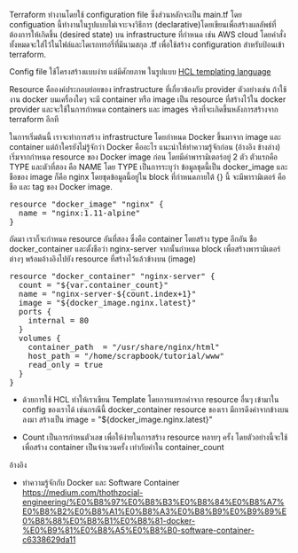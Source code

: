 Terraform ทำงานโดยใช้ configuration file ซึ่งส่วนหลักจะเป็น main.tf โดย configuation นี้ทำงานในรูปแบบไม่เจาะจงวิธีการ (declarative)โดยเขียนเพื่อสร้างผลลัพธ์ที่ต้องการให้เกิดขึ้น (desired state) บน infrastructure ที่กำหนด เช่น AWS cloud โดยคำสั่งทั้งหมดจะใส่ไว้ในไฟล์และไดเรกทรอรี่ที่มีนามสกุล .tf เพื่อใช้สร้าง configuration สำหรับป้อนเข้า terraform.

Config file ใช้โครงสร้างแบบง่าย แต่มีศักยภาพ ในรูปแบบ [HCL templating language](https://www.terraform.io/docs/configuration/syntax.html)

Resource คือองค์ประกอบย่อยของ infrastructure ที่เกี่ยวข้องกับ provider ตัวอย่างเช่น ถ้าใช้งาน docker บนเครื่องใดๆ จะมี container หรือ image เป็น resource ที่สร้างไว้ใน docker provider และจะใช้ในการกำหนด containers และ images จริงที่จะเกิดขึ้นหลังการสร้างจาก terraform อีกที

ในการเริ่มต้นนี้ เราจะทำการสร้าง infrastructure โดยกำหนด Docker ขึ้นมาจาก image และ container แต่ถ้าใครยังไม่รู้จักว่า Docker คืออะไร แนะนำให้ทำความรู้จักก่อน (อ้างอิง ข้างล่าง)
เริ่มจากกำหนด resource ของ Docker image ก่อน โดยมีค่าพารามิเตอร์อยู่ 2 ตัว ตัวแรกคือ TYPE และตัวที่สอง คือ NAME โดย TYPE เป็นการระบุว่า ข้อมูลชุดนี้เป็น docker_image และชือของ image ก็คือ nginx โดยชุดข้อมูลนี้อยู่ใน block ที่กำหนดภายใต้ {} นี้ จะมีพารามิเตอร์ คือ ชือ และ tag ของ Docker image.

<pre class="file" data-filename="main.tf" data-target="append">resource "docker_image" "nginx" {
  name = "nginx:1.11-alpine"
}
</pre>


ถัดมา เราก็จะกำหนด resource อันที่สอง ซึ่งคือ container โดยสร้าง type อีกอัน ชือ docker_container และตั้งชือว่า nginx-server จากนั้นกำหนด block เพื่อสร้างพารามิเตอร์ต่างๆ พร้อมอ้างอิงไปยัง resource ที่สร้างไว้แล้วข้างบน (image)

<pre class="file" data-filename="main.tf" data-target="append">resource "docker_container" "nginx-server" {
  count = "${var.container_count}"
  name = "nginx-server-${count.index+1}"
  image = "${docker_image.nginx.latest}"
  ports {
    internal = 80
  }
  volumes {
    container_path  = "/usr/share/nginx/html"
    host_path = "/home/scrapbook/tutorial/www"
    read_only = true
  }
}
</pre>


* ด้วยการใช้ HCL ทำให้เราเขียน Template โดยการแทรกค่าจาก resource อื่นๆ เข้ามาใน config ของเราได้ เช่นกรณีนี้ docker_container resource ของเรา มีการดึงค่าจากข้างบนลงมา สร้างเป็น image = "${docker_image.nginx.latest}"

* Count เป็นการกำหนตัวเลข เพื่อให้ง่ายในการสร้าง resource หลายๆ ครั้ง โดยตัวอย่างนี้จะใช้เพื่อสร้าง container เป็นจำนวนครั้ง เท่ากับค่าใน container_count

อ้างอิง

* ทำความรู้จักกับ Docker และ Software Container
https://medium.com/thothzocial-engineering/%E0%B8%97%E0%B8%B3%E0%B8%84%E0%B8%A7%E0%B8%B2%E0%B8%A1%E0%B8%A3%E0%B8%B9%E0%B9%89%E0%B8%88%E0%B8%B1%E0%B8%81-docker-%E0%B9%81%E0%B8%A5%E0%B8%B0-software-container-c6338629da11
